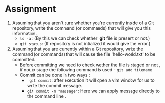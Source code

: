 # Assignment 
1. Assuming that you aren't sure whether you're currently inside of a Git repository, write the command (or commands) that will give you this information.
    - ``` ls -a ``` : (By this we can check whether  **.git** file is present or not.)
    - ``` git status ```: (If repository is not intialized it would give the error.)
2. Assuming that you are currently within a Git repository, write the command (or commands) that will cause the file 'hello-world.txt' to be committed.
    - Before committing we need to check wether the file is staged or not , if not,to stage the following command is used - ``` git add filename ```
    - Commit can be done in two ways :
        - ``` git commit```: after execution it will open a vim window for us to write the commit message.
        - ``` git commit -m "message" ```: Here we can apply message  directly to the command line .
